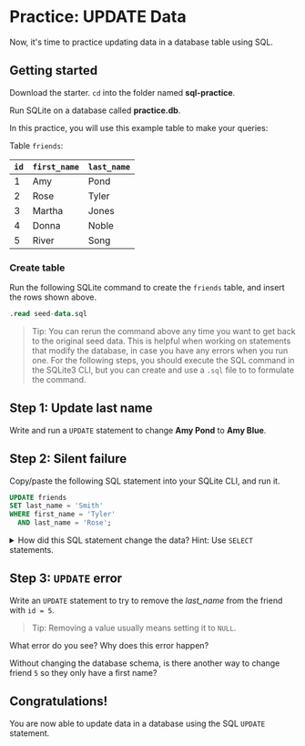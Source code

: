 # Practice: UPDATE Data

Now, it's time to practice updating data in a database table using SQL.

## Getting started

Download the starter. `cd` into the folder named __sql-practice__.

Run SQLite on a database called __practice.db__.

In this practice, you will use this example table to make your queries:

Table `friends`:

| `id` |  `first_name`  |  `last_name`  |
| ---- | -------------- | ------------- |
| 1    | Amy            | Pond          |
| 2    | Rose           | Tyler         |
| 3    | Martha         | Jones         |
| 4    | Donna          | Noble         |
| 5    | River          | Song          |

### Create table

Run the following SQLite command to create the `friends` table, and insert the
rows shown above.

```sql
.read seed-data.sql
```

> Tip: You can rerun the command above any time you want to get back to the
> original seed data. This is helpful when working on statements that modify the
> database, in case you have any errors when you run one.
For the following steps, you should execute the SQL command in the SQLite3 CLI, but you can create and use a `.sql` file to to formulate the command.

## Step 1: Update last name

Write and run a `UPDATE` statement to change **Amy Pond** to **Amy Blue**.

## Step 2: Silent failure

Copy/paste the following SQL statement into your SQLite CLI, and run it.

```sql
UPDATE friends
SET last_name = 'Smith'
WHERE first_name = 'Tyler'
  AND last_name = 'Rose';
```

<details>
  <summary>How did this SQL statement change the data? Hint: Use <code>SELECT</code> statements.</summary>
  If you feel like nothing happened, you would be correct. Now, can you fix the statement so it
  will rename <strong>Rose Tyler</strong> to <strong>Rose Smith</strong>?
</details>

## Step 3: `UPDATE` error

Write an `UPDATE` statement to try to remove the *last_name* from the friend
with `id = 5`.

> Tip: Removing a value usually means setting it to `NULL`.

What error do you see? Why does this error happen?

Without changing the database schema, is there another way to change friend `5`
so they only have a first name?

## Congratulations!

You are now able to update data in a database using the SQL `UPDATE` statement.